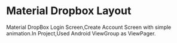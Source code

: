 # Material Dropbox Layout
Material DropBox Login Screen,Create Account Screen with simple animation.In Project,Used Android ViewGroup as ViewPager.
